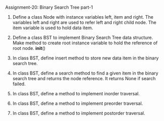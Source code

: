 
Assignment-20: Binary Search Tree part-1

1. Define a class Node with instance variables left, item and right. The variables left and right are used to refer left and right child node. The item variable is used to hold data item.

2. Define a class BST to implement Binary Search Tree data structure. Make method to create root instance variable to hold the reference of root node. __init__()

3. In class BST, define insert method to store new data item in the binary search tree.

4. In class BST, define a search method to find a given item in the binary search tree and returns the node reference. It returns None if search failed.

5. In class BST, define a method to implement inorder traversal. 

6. In class BST, define a method to implement preorder traversal. 

7. In class BST, define a method to implement postorder traversal.